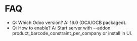 # FAQ

- Q: Which Odoo version? A: 16.0 (OCA/OCB packaged).
- Q: How to enable? A: Start server with --addon product_barcode_constraint_per_company or install in UI.
